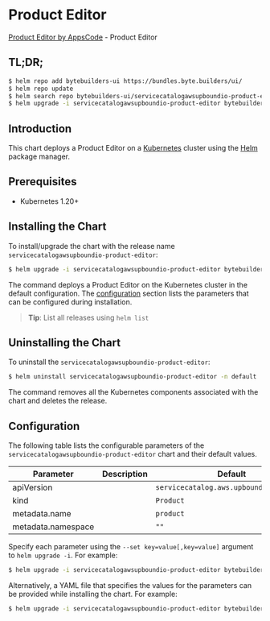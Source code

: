 # Product Editor

[Product Editor by AppsCode](https://byte.builders) - Product Editor

## TL;DR;

```bash
$ helm repo add bytebuilders-ui https://bundles.byte.builders/ui/
$ helm repo update
$ helm search repo bytebuilders-ui/servicecatalogawsupboundio-product-editor --version=v0.4.18
$ helm upgrade -i servicecatalogawsupboundio-product-editor bytebuilders-ui/servicecatalogawsupboundio-product-editor -n default --create-namespace --version=v0.4.18
```

## Introduction

This chart deploys a Product Editor on a [Kubernetes](http://kubernetes.io) cluster using the [Helm](https://helm.sh) package manager.

## Prerequisites

- Kubernetes 1.20+

## Installing the Chart

To install/upgrade the chart with the release name `servicecatalogawsupboundio-product-editor`:

```bash
$ helm upgrade -i servicecatalogawsupboundio-product-editor bytebuilders-ui/servicecatalogawsupboundio-product-editor -n default --create-namespace --version=v0.4.18
```

The command deploys a Product Editor on the Kubernetes cluster in the default configuration. The [configuration](#configuration) section lists the parameters that can be configured during installation.

> **Tip**: List all releases using `helm list`

## Uninstalling the Chart

To uninstall the `servicecatalogawsupboundio-product-editor`:

```bash
$ helm uninstall servicecatalogawsupboundio-product-editor -n default
```

The command removes all the Kubernetes components associated with the chart and deletes the release.

## Configuration

The following table lists the configurable parameters of the `servicecatalogawsupboundio-product-editor` chart and their default values.

|     Parameter      | Description |                      Default                       |
|--------------------|-------------|----------------------------------------------------|
| apiVersion         |             | <code>servicecatalog.aws.upbound.io/v1beta1</code> |
| kind               |             | <code>Product</code>                               |
| metadata.name      |             | <code>product</code>                               |
| metadata.namespace |             | <code>""</code>                                    |


Specify each parameter using the `--set key=value[,key=value]` argument to `helm upgrade -i`. For example:

```bash
$ helm upgrade -i servicecatalogawsupboundio-product-editor bytebuilders-ui/servicecatalogawsupboundio-product-editor -n default --create-namespace --version=v0.4.18 --set apiVersion=servicecatalog.aws.upbound.io/v1beta1
```

Alternatively, a YAML file that specifies the values for the parameters can be provided while
installing the chart. For example:

```bash
$ helm upgrade -i servicecatalogawsupboundio-product-editor bytebuilders-ui/servicecatalogawsupboundio-product-editor -n default --create-namespace --version=v0.4.18 --values values.yaml
```
